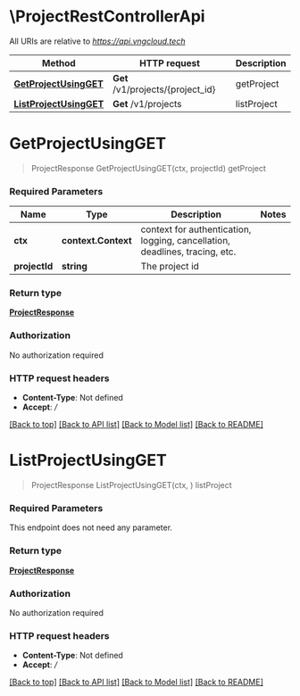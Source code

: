 # \ProjectRestControllerApi

All URIs are relative to *https://api.vngcloud.tech*

Method | HTTP request | Description
------------- | ------------- | -------------
[**GetProjectUsingGET**](ProjectRestControllerApi.md#GetProjectUsingGET) | **Get** /v1/projects/{project_id} | getProject
[**ListProjectUsingGET**](ProjectRestControllerApi.md#ListProjectUsingGET) | **Get** /v1/projects | listProject


# **GetProjectUsingGET**
> ProjectResponse GetProjectUsingGET(ctx, projectId)
getProject

### Required Parameters

Name | Type | Description  | Notes
------------- | ------------- | ------------- | -------------
 **ctx** | **context.Context** | context for authentication, logging, cancellation, deadlines, tracing, etc.
  **projectId** | **string**| The project id | 

### Return type

[**ProjectResponse**](ProjectResponse.md)

### Authorization

No authorization required

### HTTP request headers

 - **Content-Type**: Not defined
 - **Accept**: */*

[[Back to top]](#) [[Back to API list]](../README.md#documentation-for-api-endpoints) [[Back to Model list]](../README.md#documentation-for-models) [[Back to README]](../README.md)

# **ListProjectUsingGET**
> ProjectResponse ListProjectUsingGET(ctx, )
listProject

### Required Parameters
This endpoint does not need any parameter.

### Return type

[**ProjectResponse**](ProjectResponse.md)

### Authorization

No authorization required

### HTTP request headers

 - **Content-Type**: Not defined
 - **Accept**: */*

[[Back to top]](#) [[Back to API list]](../README.md#documentation-for-api-endpoints) [[Back to Model list]](../README.md#documentation-for-models) [[Back to README]](../README.md)

